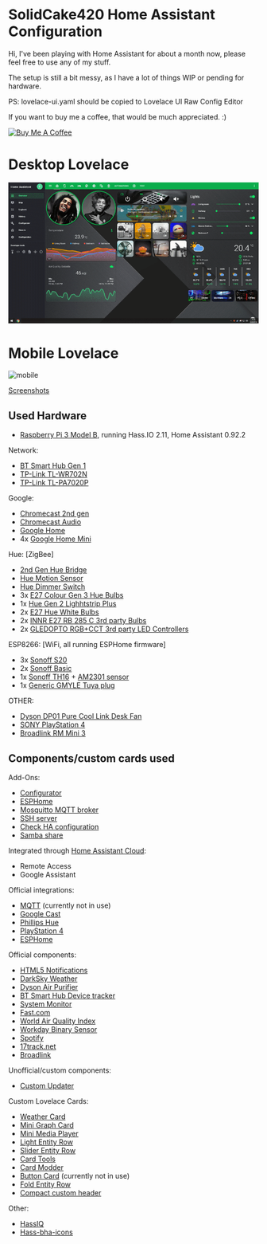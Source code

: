 # SolidCake420 Home Assistant Configuration

Hi, I've been playing with Home Assistant for about a month now, please feel free to use any of my stuff.

The setup is still a bit messy, as I have a lot of things WIP or pending for hardware.

PS: lovelace-ui.yaml should be copied to Lovelace UI Raw Config Editor


If you want to buy me a coffee, that would be much appreciated. :)

<a href="https://www.buymeacoffee.com/B8KgOCPIb" target="_blank"><img src="https://www.buymeacoffee.com/assets/img/custom_images/orange_img.png" alt="Buy Me A Coffee" style="height: auto !important;width: auto !important;" ></a>

# Desktop Lovelace
![desktop](/example/example_lovelace_pc.gif "Lovelace example on desktop")

# Mobile Lovelace
![mobile](/example/example_lovelace_mobile.gif "Lovelace example on mobile")

[Screenshots](https://imgur.com/a/ALbkssC)


## Used Hardware

- [Raspberry Pi 3 Model B](https://www.raspberrypi.org/products/raspberry-pi-3-model-b/), running Hass.IO 2.11, Home Assistant 0.92.2
 
Network:

- [BT Smart Hub Gen 1](https://shop.bt.com/products/bt-smart-hub-088138-C6NX.html)
- [TP-Link TL-WR702N](https://www.tp-link.com/uk/home-networking/wifi-router/tl-wr702n/)
- [TP-Link TL-PA7020P](https://www.tp-link.com/uk/home-networking/powerline/tl-pa7020p-kit/)

Google: 

- [Chromecast 2nd gen](https://store.google.com/ph/product/chromecast_2015)
- [Chromecast Audio](https://www.google.com/chromecast/audio/explore/)
- [Google Home](https://store.google.com/product/google_home)
- 4x [Google Home Mini](https://store.google.com/product/google_home_mini)


Hue: [ZigBee]

- [2nd Gen Hue Bridge](https://www2.meethue.com/en-gb/p/hue-bridge/8718696516850)
- [Hue Motion Sensor](https://www2.meethue.com/en-gb/p/hue-motion-sensor/8718696743171)
- [Hue Dimmer Switch](https://www2.meethue.com/en-gb/p/hue-dimmer-switch/8718696743157)
- 3x [E27 Colour Gen 3 Hue Bulbs](https://www2.meethue.com/en-gb/p/hue-white-and-colour-ambience-single-bulb-e27/8718696592984)
- 1x [Hue Gen 2 Lighhtstrip Plus](https://www2.meethue.com/en-gb/p/hue-white-and-colour-ambience-lightstrip-plus-eu-uk-base/7190155PH)
- 2x [E27 Hue White Bulbs](https://www2.meethue.com/en-gb/p/hue-white-dual-pack-e27/8718696729113)
- 2x [INNR E27 RB 285 C 3rd party Bulbs](https://shop.innrlighting.com/en/shop/143/smart-bulb-colour-e27-z3.0)
- 2x [GLEDOPTO RGB+CCT 3rd party LED Controllers](https://www.aliexpress.com/store/product/gledopto-1ID-2ID-rgb-cct-led-controller-ZIGBEE-ZLL-DC12-24V-strip-light-controller-rgbw-cw/3685003_32969239825.html)


ESP8266: [WiFi, all running ESPHome firmware]

- 3x [Sonoff S20](https://sonoff.itead.cc/en/products/residential/s20-socket)
- 2x [Sonoff Basic](https://sonoff.itead.cc/en/products/sonoff/sonoff-basic)
- 1x [Sonoff TH16](https://sonoff.itead.cc/en/products/sonoff/sonoff-th) + [AM2301 sensor](https://sonoff.itead.cc/en/products/accessories/am2301)
- 1x [Generic GMYLE Tuya plug](https://www.amazon.co.uk/gp/product/B074SXKQRZ/ref=ppx_yo_dt_b_search_asin_title)

OTHER:

- [Dyson DP01 Pure Cool Link Desk Fan](https://www.dyson.com/purifiers/dyson-dp01-pure-cool-link-desk-white-silver.html)
- [SONY PlayStation 4](https://www.sony.co.uk/electronics/playstation-systems/playstation-4)
- [Broadlink RM Mini 3](http://www.ibroadlink.com/rmMini3/)


## Components/custom cards used


Add-Ons:

- [Configurator](https://www.home-assistant.io/addons/configurator/)
- [ESPHome](https://github.com/esphome/hassio)
- [Mosquitto MQTT broker](https://www.home-assistant.io/addons/mosquitto/)
- [SSH server](https://www.home-assistant.io/addons/ssh/)
- [Check HA configuration](https://www.home-assistant.io/addons/check_config/)
- [Samba share](https://www.home-assistant.io/addons/samba/)


Integrated through [Home Assistant Cloud](https://www.home-assistant.io/cloud/):

- Remote Access
- Google Assistant 


Official integrations:

- [MQTT](https://www.home-assistant.io/components/mqtt/) (currently not in use)
- [Google Cast](https://www.home-assistant.io/components/cast/)
- [Phillips Hue](https://www.home-assistant.io/components/hue/)
- [PlayStation 4](https://www.home-assistant.io/components/ps4/)
- [ESPHome](https://www.home-assistant.io/components/esphome/)


Official components:

- [HTML5 Notifications](https://www.home-assistant.io/components/html5/)
- [DarkSky Weather](https://www.home-assistant.io/components/weather.darksky/)
- [Dyson Air Purifier](https://www.home-assistant.io/components/dyson/)
- [BT Smart Hub Device tracker](https://www.home-assistant.io/components/bt_smarthub/)
- [System Monitor](https://www.home-assistant.io/components/openhardwaremonitor/)
- [Fast.com](https://www.home-assistant.io/components/fastdotcom/)
- [World Air Quality Index](https://www.home-assistant.io/components/waqi/)
- [Workday Binary Sensor](https://www.home-assistant.io/components/workday/)
- [Spotify](https://www.home-assistant.io/components/spotify/)
- [17track.net](https://www.home-assistant.io/components/seventeentrack/)
- [Broadlink](https://www.home-assistant.io/components/broadlink/)


Unofficial/custom components:

- [Custom Updater](https://github.com/custom-components/custom_updater)


Custom Lovelace Cards:

- [Weather Card](https://github.com/bramkragten/custom-ui/tree/master/weather-card)
- [Mini Graph Card](https://github.com/kalkih/mini-graph-card)
- [Mini Media Player](https://github.com/kalkih/mini-media-player)
- [Light Entity Row](https://github.com/custom-cards/light-entity-row)
- [Slider Entity Row](https://github.com/thomasloven/lovelace-slider-entity-row)
- [Card Tools](https://github.com/thomasloven/lovelace-card-tools)
- [Card Modder](https://github.com/thomasloven/lovelace-card-modder)
- [Button Card](https://github.com/custom-cards/button-card) (currently not in use)
- [Fold Entity Row](https://github.com/thomasloven/lovelace-fold-entity-row)
- [Compact custom header](https://github.com/maykar/compact-custom-header)


Other:

- [HassIQ](https://github.com/alanfischer/hassiq)
- [Hass-bha-icons](https://github.com/hulkhaugen/hass-bha-icons)